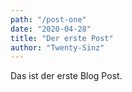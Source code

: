 ```yaml
---
path: "/post-one"
date: "2020-04-28"
title: "Der erste Post"
author: "Twenty-Sinz"
---
```


Das ist der erste Blog Post.